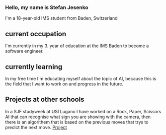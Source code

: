 ### Hello, my name is Stefan Jesenko
I'm a 18-year-old IMS student from Baden, Switzerland

## current occupation
I'm currently in my 3. year of education at the IMS Baden to become a software engineer.

## currently learning
In my free time I'm educating myself about the topic of AI, because this is the field that I want to work on and progress in the future.

## Projects at other schools

In a SJF studyweek at USI Lugano I have worked on a Rock, Paper, Scissors AI that can recognise what sign you are showing with the camera, then there is an algorithem that is based on the previous moves that trys to predict the next move.
[Project](https://github.com/LucaButera/StudyWeek2023)



